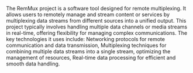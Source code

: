 The RemMux project is a software tool designed for remote multiplexing. It allows users to remotely manage and stream content or services by multiplexing data streams from different sources into a unified output. This project typically involves handling multiple data channels or media streams in real-time, offering flexibility for managing complex communications.
The key technologies it uses include:
      Networking protocols for remote communication and data transmission, 
      Multiplexing techniques for combining multiple data streams into a single stream, optimizing the management of resources, 
      Real-time data processing for efficient and smooth data handling.
